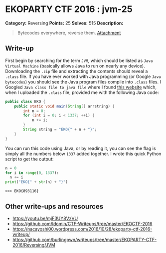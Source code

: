 # EKOPARTY CTF 2016 : jvm-25

**Category:** Reversing
**Points:** 25
**Solves:** 515
**Description:**

> Bytecodes everywhere, reverse them.
> [Attachment](rev25.zip)

## Write-up

First begin by searching for the term `JVM`, which should be listed as `Java Virtual Machine` (basically allows Java to run on nearly any device). Downloading the `.zip` file and extracting the contents should reveal a `.class` file. If you have ever worked with Java programming (or Google `Java bytecodes`) you should see the Java program files compile into `.class` files. I Googled `Java class file to java file` where I found [this website](http://www.javadecompilers.com/) which, when I uploaded the `.class` file, provided me with the following Java code:

```Java
public class EKO {
    public static void main(String[] arrstring) {
        int n = 0;
        for (int i = 0; i < 1337; ++i) {
            n += i;
        }
        String string = "EKO{" + n + "}";
    }
}
```

You can run this code using Java, or by reading it, you can see the flag is simply all the numbers below `1337` added together. I wrote this quick Python script to get the output:

```Python
n = 0
for i in range(0, 1337):
  n += i
print("EKO{" + str(n) + "}")
```

`>>> EKO{893116}`

## Other write-ups and resources

* https://youtu.be/mjF3UY8VzVU
* https://github.com/Idomin/CTF-Writeups/tree/master/EKOCTF-2016
* https://nacayoshi00.wordpress.com/2016/10/28/ekoparty-ctf-2016-writeup/
* https://github.com/burlingpwn/writeups/tree/master/EKOPARTY-CTF-2016/Reversing/JVM
